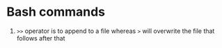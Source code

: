 # Bash commands 
1. ```>>``` operator is to append to a file whereas ```>``` will overwrite the file that follows after that

